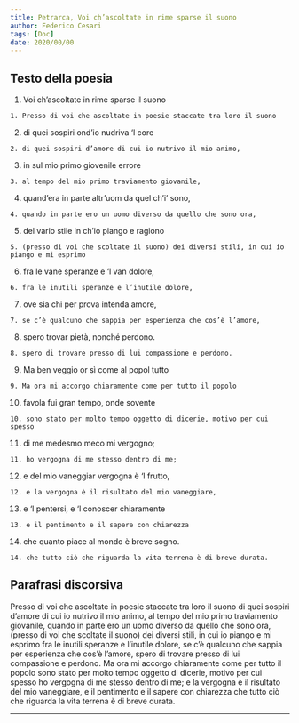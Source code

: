 ```yaml
---
title: Petrarca, Voi ch’ascoltate in rime sparse il suono
author: Federico Cesari
tags: [Doc]
date: 2020/00/00
---
```

## **Testo della poesia**

1.  Voi ch’ascoltate in rime sparse il suono

`1. Presso di voi che ascoltate in poesie staccate tra loro il suono`

2.  di quei sospiri ond’io nudriva ‘l core

`2. di quei sospiri d’amore di cui io nutrivo il mio animo,`

3.  in sul mio primo giovenile errore

`3. al tempo del mio primo traviamento giovanile,`

4.  quand’era in parte altr’uom da quel ch’i’ sono,

`4. quando in parte ero un uomo diverso da quello che sono ora,`

5.  del vario stile in ch’io piango e ragiono

`5. (presso di voi che scoltate il suono) dei diversi stili, in cui io piango e mi esprimo`

6.  fra le vane speranze e ‘l van dolore,

`6. fra le inutili speranze e l’inutile dolore,`

7.  ove sia chi per prova intenda amore,

`7. se c’è qualcuno che sappia per esperienza che cos’è l’amore,`

8.  spero trovar pietà, nonché perdono.

`8. spero di trovare presso di lui compassione e perdono.`

9.  Ma ben veggio or sì come al popol tutto

`9. Ma ora mi accorgo chiaramente come per tutto il popolo`

10.  favola fui gran tempo, onde sovente

`10. sono stato per molto tempo oggetto di dicerie, motivo per cui spesso`

11.  di me medesmo meco mi vergogno;

`11. ho vergogna di me stesso dentro di me;`

12.  e del mio vaneggiar vergogna è ‘l frutto,

`12. e la vergogna è il risultato del mio vaneggiare,`

13.  e ‘l pentersi, e ‘l conoscer chiaramente

`13. e il pentimento e il sapere con chiarezza`

14.  che quanto piace al mondo è breve sogno.

`14. che tutto ciò che riguarda la vita terrena è di breve durata.`

## **Parafrasi discorsiva**

Presso di voi che ascoltate in poesie staccate tra loro il suono di quei sospiri d’amore di cui io nutrivo il mio animo, al tempo del mio primo traviamento giovanile, quando in parte ero un uomo diverso da quello che sono ora, (presso di voi che scoltate il suono) dei diversi stili, in cui io piango e mi esprimo fra le inutili speranze e l’inutile dolore, se c’è qualcuno che sappia per esperienza che cos’è l’amore, spero di trovare presso di lui compassione e perdono. Ma ora mi accorgo chiaramente come per tutto il popolo sono stato per molto tempo oggetto di dicerie, motivo per cui spesso ho vergogna di me stesso dentro di me; e la vergogna è il risultato del mio vaneggiare, e il pentimento e il sapere con chiarezza che tutto ciò che riguarda la vita terrena è di breve durata.

---

